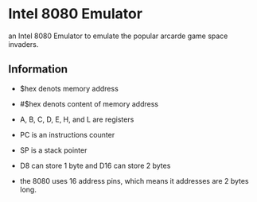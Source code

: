 # Intel 8080 Emulator

an Intel 8080 Emulator to emulate the popular arcarde game space invaders.

## Information

- $hex denots memory address
- #$hex denots content of memory address

- A, B, C, D, E, H, and L are registers
- PC is an instructions counter
- SP is a stack pointer

- D8 can store 1 byte and D16 can store 2 bytes

- the 8080 uses 16 address pins, which means it addresses are 2 bytes long.
